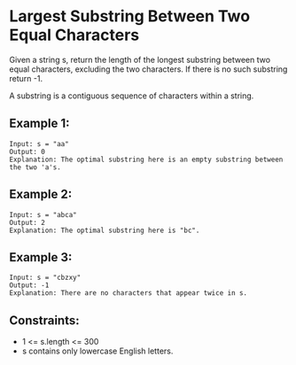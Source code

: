 # Largest Substring Between Two Equal Characters

Given a string s, return the length of the longest substring between two equal characters, excluding the two characters. If there is no such substring return -1.

A substring is a contiguous sequence of characters within a string.

## Example 1:

```
Input: s = "aa"
Output: 0
Explanation: The optimal substring here is an empty substring between the two 'a's.
```

## Example 2:

```
Input: s = "abca"
Output: 2
Explanation: The optimal substring here is "bc".
```

## Example 3:

```
Input: s = "cbzxy"
Output: -1
Explanation: There are no characters that appear twice in s.
```

## Constraints:

- 1 <= s.length <= 300
- s contains only lowercase English letters.
